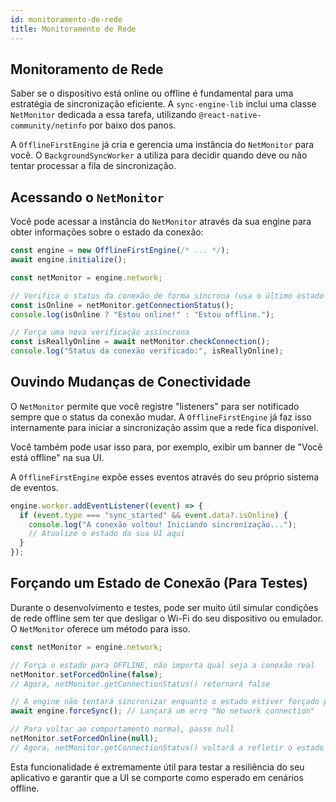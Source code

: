 ```yaml
---
id: monitoramento-de-rede
title: Monitoramento de Rede
---
```


## Monitoramento de Rede

Saber se o dispositivo está online ou offline é fundamental para uma estratégia de sincronização eficiente. A `sync-engine-lib` inclui uma classe `NetMonitor` dedicada a essa tarefa, utilizando `@react-native-community/netinfo` por baixo dos panos.

A `OfflineFirstEngine` já cria e gerencia uma instância do `NetMonitor` para você. O `BackgroundSyncWorker` a utiliza para decidir quando deve ou não tentar processar a fila de sincronização.

## Acessando o `NetMonitor`

Você pode acessar a instância do `NetMonitor` através da sua engine para obter informações sobre o estado da conexão:

```typescript
const engine = new OfflineFirstEngine(/* ... */);
await engine.initialize();

const netMonitor = engine.network;

// Verifica o status da conexão de forma síncrona (usa o último estado conhecido)
const isOnline = netMonitor.getConnectionStatus();
console.log(isOnline ? "Estou online!" : "Estou offline.");

// Força uma nova verificação assíncrona
const isReallyOnline = await netMonitor.checkConnection();
console.log("Status da conexão verificado:", isReallyOnline);
```

## Ouvindo Mudanças de Conectividade

O `NetMonitor` permite que você registre "listeners" para ser notificado sempre que o status da conexão mudar. A `OfflineFirstEngine` já faz isso internamente para iniciar a sincronização assim que a rede fica disponível.

Você também pode usar isso para, por exemplo, exibir um banner de "Você está offline" na sua UI.

A `OfflineFirstEngine` expõe esses eventos através do seu próprio sistema de eventos.

```typescript
engine.worker.addEventListener((event) => {
  if (event.type === "sync_started" && event.data?.isOnline) {
    console.log("A conexão voltou! Iniciando sincronização...");
    // Atualize o estado da sua UI aqui
  }
});
```

## Forçando um Estado de Conexão (Para Testes)

Durante o desenvolvimento e testes, pode ser muito útil simular condições de rede offline sem ter que desligar o Wi-Fi do seu dispositivo ou emulador. O `NetMonitor` oferece um método para isso.

```typescript
const netMonitor = engine.network;

// Força o estado para OFFLINE, não importa qual seja a conexão real
netMonitor.setForcedOnline(false);
// Agora, netMonitor.getConnectionStatus() retornará false

// A engine não tentará sincronizar enquanto o estado estiver forçado para offline
await engine.forceSync(); // Lançará um erro "No network connection"

// Para voltar ao comportamento normal, passe null
netMonitor.setForcedOnline(null);
// Agora, netMonitor.getConnectionStatus() voltará a refletir o estado real da rede.
```

Esta funcionalidade é extremamente útil para testar a resiliência do seu aplicativo e garantir que a UI se comporte como esperado em cenários offline.
